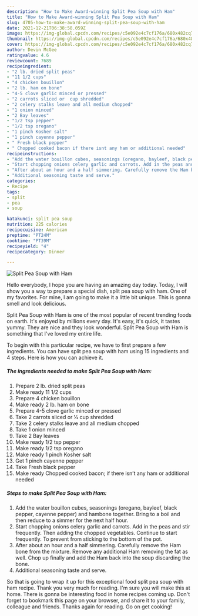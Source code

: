 ```yaml
---
description: "How to Make Award-winning Split Pea Soup with Ham"
title: "How to Make Award-winning Split Pea Soup with Ham"
slug: 4705-how-to-make-award-winning-split-pea-soup-with-ham
date: 2021-12-21T06:38:58.059Z
image: https://img-global.cpcdn.com/recipes/c5e092e4c7cf176a/680x482cq70/split-pea-soup-with-ham-recipe-main-photo.jpg
thumbnail: https://img-global.cpcdn.com/recipes/c5e092e4c7cf176a/680x482cq70/split-pea-soup-with-ham-recipe-main-photo.jpg
cover: https://img-global.cpcdn.com/recipes/c5e092e4c7cf176a/680x482cq70/split-pea-soup-with-ham-recipe-main-photo.jpg
author: Devin McGee
ratingvalue: 4.6
reviewcount: 7689
recipeingredient:
- "2 lb. dried split peas"
- "11 1/2 cups"
- "4 chicken bouillon"
- "2 lb. ham on bone"
- "4-5 clove garlic minced or pressed"
- "2 carrots sliced or  cup shredded"
- "2 celery stalks leave and all medium chopped"
- "1 onion minced"
- "2 Bay leaves"
- "1/2 tsp pepper"
- "1/2 tsp oregano"
- "1 pinch Kosher salt"
- "1 pinch cayenne pepper"
- " Fresh black pepper"
- " Chopped cooked bacon if there isnt any ham or additional needed"
recipeinstructions:
- "Add the water bouillon cubes, seasonings (oregano, bayleef, black pepper, cayenne pepper) and hambone together. Bring to a boil and then reduce to a simmer for the next half hour."
- "Start chopping onions celery garlic and carrots. Add in the peas and stir frequently. Then adding the chopped vegetables. Continue to start frequently. To prevent from sticking to the bottom of the pot."
- "After about an hour and a half simmering. Carefully remove the Ham bone from the mixture. Remove any additional Ham removing the fat as well. Chop up finally and add the Ham back into the soup discarding the bone."
- "Additional seasoning taste and serve."
categories:
- Recipe
tags:
- split
- pea
- soup

katakunci: split pea soup 
nutrition: 225 calories
recipecuisine: American
preptime: "PT24M"
cooktime: "PT39M"
recipeyield: "4"
recipecategory: Dinner

---
```



![Split Pea Soup with Ham](https://img-global.cpcdn.com/recipes/c5e092e4c7cf176a/680x482cq70/split-pea-soup-with-ham-recipe-main-photo.jpg)

Hello everybody, I hope you are having an amazing day today. Today, I will show you a way to prepare a special dish, split pea soup with ham. One of my favorites. For mine, I am going to make it a little bit unique. This is gonna smell and look delicious.



Split Pea Soup with Ham is one of the most popular of recent trending foods on earth. It's enjoyed by millions every day. It's easy, it's quick, it tastes yummy. They are nice and they look wonderful. Split Pea Soup with Ham is something that I've loved my entire life.


To begin with this particular recipe, we have to first prepare a few ingredients. You can have split pea soup with ham using 15 ingredients and 4 steps. Here is how you can achieve it.

<!--inarticleads1-->

##### The ingredients needed to make Split Pea Soup with Ham:

1. Prepare 2 lb. dried split peas
1. Make ready 11 1/2 cups
1. Prepare 4 chicken bouillon
1. Make ready 2 lb. ham on bone
1. Prepare 4-5 clove garlic minced or pressed
1. Take 2 carrots sliced or ½ cup shredded
1. Take 2 celery stalks leave and all medium chopped
1. Take 1 onion minced
1. Take 2 Bay leaves
1. Make ready 1/2 tsp pepper
1. Make ready 1/2 tsp oregano
1. Make ready 1 pinch Kosher salt
1. Get 1 pinch cayenne pepper
1. Take  Fresh black pepper
1. Make ready  Chopped cooked bacon; if there isn’t any ham or additional needed




<!--inarticleads2-->

##### Steps to make Split Pea Soup with Ham:

1. Add the water bouillon cubes, seasonings (oregano, bayleef, black pepper, cayenne pepper) and hambone together. Bring to a boil and then reduce to a simmer for the next half hour.
1. Start chopping onions celery garlic and carrots. Add in the peas and stir frequently. Then adding the chopped vegetables. Continue to start frequently. To prevent from sticking to the bottom of the pot.
1. After about an hour and a half simmering. Carefully remove the Ham bone from the mixture. Remove any additional Ham removing the fat as well. Chop up finally and add the Ham back into the soup discarding the bone.
1. Additional seasoning taste and serve.




So that is going to wrap it up for this exceptional food split pea soup with ham recipe. Thank you very much for reading. I'm sure you will make this at home. There is gonna be interesting food in home recipes coming up. Don't forget to bookmark this page on your browser, and share it to your family, colleague and friends. Thanks again for reading. Go on get cooking!
